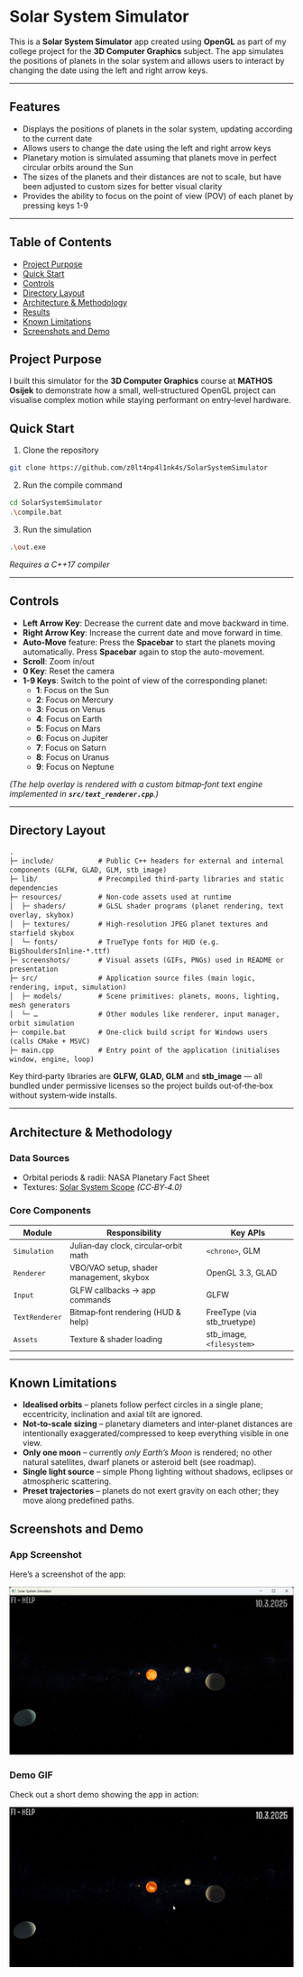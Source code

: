 # Solar System Simulator

This is a **Solar System Simulator** app created using **OpenGL** as part of my college project for the **3D Computer Graphics** subject. The app simulates the positions of planets in the solar system and allows users to interact by changing the date using the left and right arrow keys.

---

## Features

- Displays the positions of planets in the solar system, updating according to the current date
- Allows users to change the date using the left and right arrow keys
- Planetary motion is simulated assuming that planets move in perfect circular orbits around the Sun
- The sizes of the planets and their distances are not to scale, but have been adjusted to custom sizes for better visual clarity
- Provides the ability to focus on the point of view (POV) of each planet by pressing keys 1-9

---

## Table of Contents

- [Project Purpose](#project-purpose)
- [Quick Start](#quick-start)
- [Controls](#controls)
- [Directory Layout](#directory-layout)
- [Architecture & Methodology](#architecture--methodology)
- [Results](#results)
- [Known Limitations](#known-limitations)
- [Screenshots and Demo](#screenshots-and-demo)

## Project Purpose

I built this simulator for the **3D Computer Graphics** course at **MATHOS Osijek** to demonstrate how a small, well‑structured OpenGL project can visualise complex motion while staying performant on entry‑level hardware.

## Quick Start

1. Clone the repository
```bash
git clone https://github.com/z0lt4np4l1nk4s/SolarSystemSimulator
```

2. Run the compile command
```bash
cd SolarSystemSimulator
.\compile.bat
```

3. Run the simulation
```bash
.\out.exe
```

*Requires a C++17 compiler*

---

## Controls

- **Left Arrow Key**: Decrease the current date and move backward in time.
- **Right Arrow Key**: Increase the current date and move forward in time.
- **Auto-Move** feature: Press the **Spacebar** to start the planets moving automatically. Press **Spacebar** again to stop the auto-movement.
- **Scroll**: Zoom in/out
- **0 Key**: Reset the camera
- **1-9 Keys**: Switch to the point of view of the corresponding planet:
  - **1**: Focus on the Sun
  - **2**: Focus on Mercury
  - **3**: Focus on Venus
  - **4**: Focus on Earth
  - **5**: Focus on Mars
  - **6**: Focus on Jupiter
  - **7**: Focus on Saturn
  - **8**: Focus on Uranus
  - **9**: Focus on Neptune

*(The help overlay is rendered with a custom bitmap‑font text engine implemented in **`src/text_renderer.cpp`**.)*

---

## Directory Layout

```
.
├─ include/           # Public C++ headers for external and internal components (GLFW, GLAD, GLM, stb_image)
├─ lib/               # Precompiled third-party libraries and static dependencies
├─ resources/         # Non-code assets used at runtime
│  ├─ shaders/        # GLSL shader programs (planet rendering, text overlay, skybox)
│  ├─ textures/       # High-resolution JPEG planet textures and starfield skybox
│  └─ fonts/          # TrueType fonts for HUD (e.g. BigShouldersInline‑*.ttf)
├─ screenshots/       # Visual assets (GIFs, PNGs) used in README or presentation
├─ src/               # Application source files (main logic, rendering, input, simulation)
│  ├─ models/         # Scene primitives: planets, moons, lighting, mesh generators
│  └─ …               # Other modules like renderer, input manager, orbit simulation
├─ compile.bat        # One‑click build script for Windows users (calls CMake + MSVC)
├─ main.cpp           # Entry point of the application (initialises window, engine, loop)
```

Key third‑party libraries are **GLFW, GLAD, GLM** and **stb\_image** — all bundled under permissive licenses so the project builds out‑of‑the‑box without system‑wide installs.

---

## Architecture & Methodology

### Data Sources

- Orbital periods & radii: NASA Planetary Fact Sheet
- Textures: [Solar System Scope](https://www.solarsystemscope.com/textures/) *(CC‑BY‑4.0)*

### Core Components

| Module         | Responsibility                           | Key APIs                     |
| -------------- | ---------------------------------------- | ---------------------------- |
| `Simulation`   | Julian‑day clock, circular‑orbit math    | `<chrono>`, GLM              |
| `Renderer`     | VBO/VAO setup, shader management, skybox | OpenGL 3.3, GLAD             |
| `Input`        | GLFW callbacks → app commands            | GLFW                         |
| `TextRenderer` | Bitmap‑font rendering (HUD & help)       | FreeType (via stb\_truetype) |
| `Assets`       | Texture & shader loading                 | stb\_image, `<filesystem>`   |

---

## Known Limitations

- **Idealised orbits** – planets follow perfect circles in a single plane; eccentricity, inclination and axial tilt are ignored.
- **Not‑to‑scale sizing** – planetary diameters and inter‑planet distances are intentionally exaggerated/compressed to keep everything visible in one view.
- **Only one moon** – currently *only Earth’s Moon* is rendered; no other natural satellites, dwarf planets or asteroid belt (see roadmap).
- **Single light source** – simple Phong lighting without shadows, eclipses or atmospheric scattering.
- **Preset trajectories** – planets do not exert gravity on each other; they move along predefined paths.

## Screenshots and Demo

### App Screenshot
Here’s a screenshot of the app:

![Simulator Image](screenshots/screenshot.png)

### Demo GIF
Check out a short demo showing the app in action:

![Simulator Animation](screenshots/simulation.gif)
